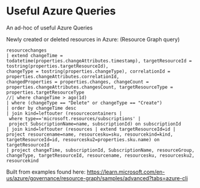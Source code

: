 # Useful Azure Queries
An ad-hoc of useful Azure Queries

Newly created or deleted resources in Azure:
(Resource Graph query)
```
resourcechanges
| extend changeTime = todatetime(properties.changeAttributes.timestamp), targetResourceId = tostring(properties.targetResourceId),
changeType = tostring(properties.changeType), correlationId = properties.changeAttributes.correlationId, 
changedProperties = properties.changes, changeCount = properties.changeAttributes.changesCount, targetResourceType = properties.targetResourceType
//| where changeTime > ago(1d)
| where (changeType == "Delete" or changeType == "Create")
| order by changeTime desc
| join kind=leftouter (resourcecontainers | where type=='microsoft.resources/subscriptions' | project SubscriptionName=name, subscriptionId) on subscriptionId
| join kind=leftouter (resources | extend targetResourceId=id | project resourcename=name, resourcesku=sku, resourcekind=kind, targetResourceId=id, resourcesku2=properties.sku.name) on targetResourceId
| project changeTime, subscriptionId, SubscriptionName, resourceGroup, changeType, targetResourceId, resourcename, resourcesku, resourcesku2, resourcekind
```
Built from examples found here: https://learn.microsoft.com/en-us/azure/governance/resource-graph/samples/advanced?tabs=azure-cli
